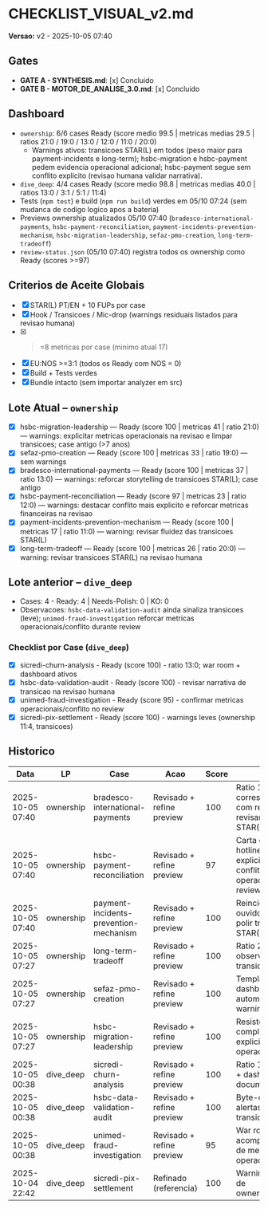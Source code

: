 # CHECKLIST_VISUAL_v2.md
**Versao:** v2 - 2025-10-05 07:40

## Gates
- **GATE A - SYNTHESIS.md**: [x] Concluido
- **GATE B - MOTOR_DE_ANALISE_3.0.md**: [x] Concluido

## Dashboard
- `ownership`: 6/6 cases Ready (score medio 99.5 | metricas medias 29.5 | ratios 21:0 / 19:0 / 13:0 / 12:0 / 11:0 / 20:0)
  - Warnings ativos: transicoes STAR(L) em todos (peso maior para payment-incidents e long-term); hsbc-migration e hsbc-payment pedem evidencia operacional adicional; hsbc-payment segue sem conflito explicito (revisao humana validar narrativa).
- `dive_deep`: 4/4 cases Ready (score medio 98.8 | metricas medias 40.0 | ratios 13:0 / 3:1 / 5:1 / 11:4)
- Tests (`npm test`) e build (`npm run build`) verdes em 05/10 07:24 (sem mudanca de codigo logico apos a bateria)
- Previews ownership atualizados 05/10 07:40 (`bradesco-international-payments`, `hsbc-payment-reconciliation`, `payment-incidents-prevention-mechanism`, `hsbc-migration-leadership`, `sefaz-pmo-creation`, `long-term-tradeoff`)
- `review-status.json` (05/10 07:40) registra todos os ownership como Ready (scores >=97)

## Criterios de Aceite Globais
- [x] STAR(L) PT/EN + 10 FUPs por case
- [x] Hook / Transicoes / Mic-drop (warnings residuais listados para revisao humana)
- [x] >=8 metricas por case (minimo atual 17)
- [x] EU:NOS >=3:1 (todos os Ready com NOS = 0)
- [x] Build + Tests verdes
- [x] Bundle intacto (sem importar analyzer em src)

## Lote Atual – `ownership`
- [x] hsbc-migration-leadership — Ready (score 100 | metricas 41 | ratio 21:0) — warnings: explicitar metricas operacionais na revisao e limpar transicoes; case antigo (>7 anos)
- [x] sefaz-pmo-creation — Ready (score 100 | metricas 33 | ratio 19:0) — sem warnings
- [x] bradesco-international-payments — Ready (score 100 | metricas 37 | ratio 13:0) — warnings: reforcar storytelling de transicoes STAR(L); case antigo
- [x] hsbc-payment-reconciliation — Ready (score 97 | metricas 23 | ratio 12:0) — warnings: destacar conflito mais explicito e reforcar metricas financeiras na revisao
- [x] payment-incidents-prevention-mechanism — Ready (score 100 | metricas 17 | ratio 11:0) — warning: revisar fluidez das transicoes STAR(L)
- [x] long-term-tradeoff — Ready (score 100 | metricas 26 | ratio 20:0) — warning: revisar transicoes STAR(L) na revisao humana

## Lote anterior – `dive_deep`
- Cases: 4 - Ready: 4 | Needs-Polish: 0 | KO: 0
- Observacoes: `hsbc-data-validation-audit` ainda sinaliza transicoes (leve); `unimed-fraud-investigation` reforcar metricas operacionais/conflito durante review

### Checklist por Case (`dive_deep`)
- [x] sicredi-churn-analysis - Ready (score 100) - ratio 13:0; war room + dashboard ativos
- [x] hsbc-data-validation-audit - Ready (score 100) - revisar narrativa de transicao na revisao humana
- [x] unimed-fraud-investigation - Ready (score 95) - confirmar metricas operacionais/conflito no review
- [x] sicredi-pix-settlement - Ready (score 100) - warnings leves (ownership 11:4, transicoes)

## Historico
| Data | LP | Case | Acao | Score | Notas |
|------|----|------|------|-------|-------|
| 2025-10-05 07:40 | ownership | bradesco-international-payments | Revisado + refine preview | 100 | Ratio 13:0; correspondentes com reducao 18 bps; revisar transicoes STAR(L) |
| 2025-10-05 07:40 | ownership | hsbc-payment-reconciliation | Revisado + refine preview | 97 | Carta do Bacen, hotline priority; explicitar conflito/metricas operacionais no review |
| 2025-10-05 07:40 | ownership | payment-incidents-prevention-mechanism | Revisado + refine preview | 100 | Reincidencia -58%, ouvidoria -45%; polir transicoes STAR(L) |
| 2025-10-05 07:27 | ownership | long-term-tradeoff | Revisado + refine preview | 100 | Ratio 20:0; manter observacao de transicoes STAR(L) |
| 2025-10-05 07:27 | ownership | sefaz-pmo-creation | Revisado + refine preview | 100 | Templates + dashboards automatizados; sem warnings |
| 2025-10-05 07:27 | ownership | hsbc-migration-leadership | Revisado + refine preview | 100 | Resistencias compliance + CFO; explicitar metricas operacionais |
| 2025-10-05 00:38 | dive_deep | sicredi-churn-analysis | Revisado + refine preview | 100 | Ratio 13:0; war room + dashboard documentados |
| 2025-10-05 00:38 | dive_deep | hsbc-data-validation-audit | Revisado + refine preview | 100 | Byte-check + alertas; warning de transicao |
| 2025-10-05 00:38 | dive_deep | unimed-fraud-investigation | Revisado + refine preview | 95 | War room semanal; acompanhar warning de metricas operacionais |
| 2025-10-04 22:42 | dive_deep | sicredi-pix-settlement | Refinado (referencia) | 100 | Warnings residuais de ownership/transicoes |
